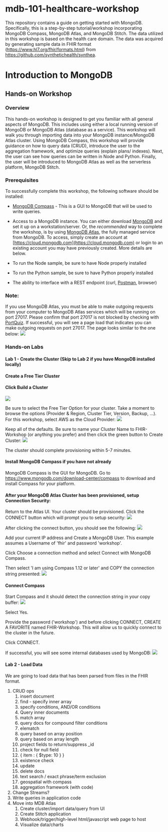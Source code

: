 # mdb-101-healthcare-workshop
This repository contains a guide on getting started with MongoDB.
Specifically, this is a step-by-step tutorial/workshop incorporating MongoDB Compass, MongoDB Atlas, and MongoDB Stitch.
The data utilized in this workshop is based on the health care domain.  The data was acquired by generating sample data 
in FHIR format (https://www.hl7.org/fhir/formats.html) from https://github.com/synthetichealth/synthea.

# Introduction to MongoDB
## Hands-on Workshop

### Overview
This hands-on workshop is designed to get you familiar with all general aspects of MongoDB.  This includes using either
a local running version of MongoDB or MongoDB Atlas (database as a service).  This workshop will walk you through
importing data into your MongoDB instance/MongoDB Atlas cluster.  Using MongoDB Compass, this workshop will provide
guidance on how to query data (CRUD), introduce the user to the aggregation framework, and optimize queries (explain plans/
indexes).  Next, the user can see how queries can be written in Node and Python.  Finally, the user will be introduced 
to MongoDB Atlas as well as the serverless platform, MongoDB Stitch.

### Prerequisites
To successfully complete this workshop, the following software should be installed:
* [MongoDB Compass](https://www.mongodb.com/download-center/compass) - This is a GUI to MongoDB that will be used to 
write queries.

* Access to a MongoDB instance.  You can either download [MongoDB](https://www.mongodb.com/download-center/enterprise)
and set it up on a workstation/server.  Or, the *recommended* way to complete the workshop, is by using [MongoDB
Atlas](https://www.mongodb.com/cloud/atlas), the fully managed service from MongoDB.  To access, simply create an account
at [https://cloud.mongodb.com](https://cloud.mongodb.com) or login to an existing account you may have previously
created. More details are below.

* To run the Node sample, be sure to have Node properly installed

* To run the Python sample, be sure to have Python properly installed

* The ability to interface with a REST endpoint (curl, [Postman](https://www.getpostman.com/), browser)

### Note:
If you use MongoDB Atlas, you must be able to make outgoing requests from your computer to MongoDB Atlas services
which will be running on port 27017.  Please confirm that port 27017 is not blocked by checking with 
[PortQuiz](http://portquiz.net:27017).  If successful, you will see a page load that indicates you can make outgoing
requests on port 27017.  The page looks similar to the one below:
![](images/Outgoing_Port_Tester.jpg)


### Hands-on Labs
#### Lab 1 - Create the Cluster (Skip to Lab 2 if you have MongoDB installed locally)
#### Create a Free Tier Cluster
#### Click Build a Cluster
![](images/Clusters___Atlas__MongoDB_Atlas.jpg)

Be sure to select the Free Tier Option for your cluster.
Take a moment to browse the options (Provider & Region, Cluster Tier, Version, Backup, ...).  For this workshop,
select AWS as the Cloud Provider:
![](images/Create_Cluster___Atlas__MongoDB_Atlas.jpg)

Keep all of the defaults.  Be sure to name your Cluster Name to FHIR-Workshop (or anything you prefer) and then
click the green button to Create Cluster:
![](images/Name_Create_Cluster___Atlas__MongoDB_Atlas.jpg)

The cluster should complete provisioning within 5-7 minutes.

#### Install MongoDB Compass if you have not already
MongoDB Compass is the GUI for MongoDB.  Go to https://www.mongodb.com/download-center/compass to download and
install Compass for your platform.

#### After your MongoDB Atlas Cluster has been provisioned, setup Connection Security:
Return to the Atlas UI.  Your cluster should be provisioned.  Click the CONNECT button which will prompt you to setup
security:
![](images/Connect_Clusters___Atlas__MongoDB_Atlas.jpg)

After clicking the connect button, you should see the following:
![](images/ConnectionDialog__Clusters___Atlas__MongoDB_Atlas.jpg)

Add your current IP address and Create a MongoDB User.  This example assumes a Username of 'fhir' and password 'workshop'.

Click Choose a connection method and select Connect with MongoDB Compass.

Then select 'I am using Compass 1.12 or later' and COPY the connection string presented:
![](images/Security__Clusters___Atlas__MongoDB_Atlas.jpg)

#### Connect Compass
Start Compass and it should detect the connection string in your copy buffer:
![](images/connectstringdetect_MongoDB_Compass_-_Connect.jpg)

Select Yes.

Provide the password ('workshop') and before clicking CONNECT, CREATE A FAVORITE named FHIR-Workshop.  This will
allow us to quickly connect to the cluster in the future.

Click CONNECT.

If successful, you will see some internal databases used by MongoDB:
![](images/first_MongoDB_Compass_-_fhir-workshop-vautv_mongodb_net_27017.jpg)

#### Lab 2 - Load Data
We are going to load data that has been parsed from files in the FHIR format.


1. CRUD ops
    1. insert document
    2. find - specify inner array
    3. specify conditions, AND/OR conditions
    4. Query inner documents
    5. match array
    6. query docs for compound filter conditions
    7. elematch 
    8. query based on array position
    9. query based on array length
    10. project fields to return/suppress _id
    11. check for null field
    12. { item : { $type: 10 } }
    13. existence check
    14. update
    15. delete docs
    16. text search / exact phrase/term exclusion
    17. geospatial with compass
    18. aggregation framework (with code)
2. Change Streams?
3. Write queries in application code
4. Move into MDB Atlas
    1. Create cluster/import data/query from UI
    2. Create Stitch application
    3. Webhook/trigger/high-level html/javascript web page to host
    4. Visualize data/charts









